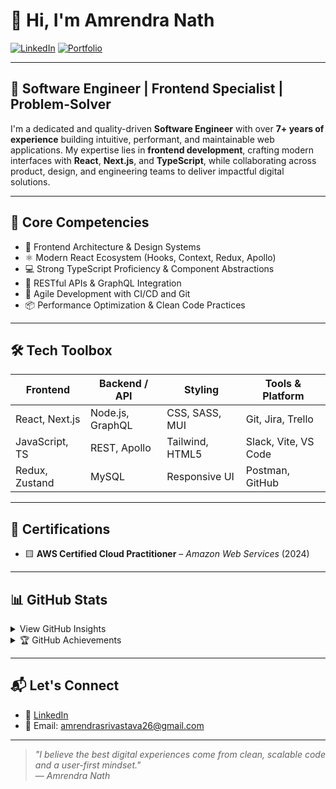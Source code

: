 # 👋 Hi, I'm Amrendra Nath

[![LinkedIn](https://img.shields.io/badge/LinkedIn-amrendranath-blue?logo=linkedin&style=flat)](https://www.linkedin.com/in/amrendranath)
[![Portfolio](https://img.shields.io/badge/Website-amrendranath.dev-0A66C2?logo=google-chrome&style=flat)](https://amrendranath.dev)

---

## 💼 Software Engineer | Frontend Specialist | Problem-Solver

I'm a dedicated and quality-driven **Software Engineer** with over **7+ years of experience** building intuitive, performant, and maintainable web applications. My expertise lies in **frontend development**, crafting modern interfaces with **React**, **Next.js**, and **TypeScript**, while collaborating across product, design, and engineering teams to deliver impactful digital solutions.

---

## 🧠 Core Competencies

- 🧩 Frontend Architecture & Design Systems
- ⚛️ Modern React Ecosystem (Hooks, Context, Redux, Apollo)
- 💻 Strong TypeScript Proficiency & Component Abstractions
- 🔌 RESTful APIs & GraphQL Integration
- 🚀 Agile Development with CI/CD and Git
- 📦 Performance Optimization & Clean Code Practices

---

## 🛠 Tech Toolbox

| Frontend       | Backend / API    | Styling         | Tools & Platform     |
| -------------- | ---------------- | --------------- | -------------------- |
| React, Next.js | Node.js, GraphQL | CSS, SASS, MUI  | Git, Jira, Trello    |
| JavaScript, TS | REST, Apollo     | Tailwind, HTML5 | Slack, Vite, VS Code |
| Redux, Zustand | MySQL            | Responsive UI   | Postman, GitHub      |

---

## 📜 Certifications

- 🟨 **AWS Certified Cloud Practitioner** – _Amazon Web Services_ (2024)

---

## 📊 GitHub Stats

<details>
  <summary>View GitHub Insights</summary>
  <br/>

![GitHub Stats](https://github-readme-stats.vercel.app/api?username=amrendranath&show_icons=true&theme=algolia&hide_border=true&count_private=true)

![Top Languages](https://github-readme-stats.vercel.app/api/top-langs/?username=amrendranath&layout=compact&theme=algolia&hide_border=true)

</details>

<details>
  <summary>🏆 GitHub Achievements</summary>
  <br/>

![Trophies](https://github-profile-trophy.vercel.app/?username=amrendranath&theme=algolia&margin-w=5&no-bg=true&no-frame=true)

</details>

---

## 📬 Let's Connect

- 💼 [LinkedIn](https://www.linkedin.com/in/amrendranath)
- 📧 Email: amrendrasrivastava26@gmail.com

---

> _"I believe the best digital experiences come from clean, scalable code and a user-first mindset."_  
> — _Amrendra Nath_
